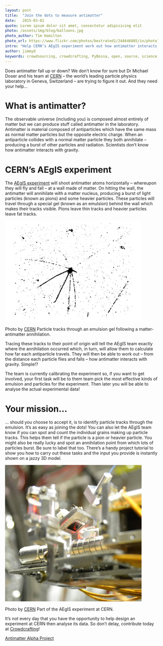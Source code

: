 ```yaml
---
layout: post
title:  "Join the dots to measure antimatter"
date:   2015-03-01 
quote: Lorem ipsum dolor sit amet, consectetur adipisicing elit
photo: /assets/img/blog/balloons.jpg
photo_author: Tim Hamilton
photo_url: https://www.flickr.com/photos/bestrated1/244646885/in/photolist-nBSZK-5DGpn1-iWEviB-c1UosU-gCVvUT-GBa8W-992t62-jDhEZF-cDK9Mq-xXRP3-n8WLeM-bFh2RX-kusFdS-9aXpCV-8wyHcA-nxP9rL-68pbjj-bqKjFV-bvcaxD-4WeCTr-7c5Xu9-KpoYT-qkhgQ-b7EQYB-cxMpTf-6KDRti-7e6Lb3-6nw6N7-8HVCiL-jCwY86-6KJ3WQ-dW4mZQ-7xdNzy-5d7euA-XRWo-bGx2y-o8XEvs-dt23Xm-paWbcu-kv5Rqz-9qCRTD-dBNRCc-b92Dbg-mhsbPa-nCevv9-4NJVyk-oGZjdg-8rE58A-sB2ey-kfpNQB
intro: "Help CERN’s AEgIS experiment work out how antimatter interacts with gravity. Just join the dots!"
author: jimmyd
keywords: crowdsourcing, crowdcrafting, PyBossa, open, source, science, citizen, opensource, CERN, antimatter, Michael Doser, particle physics 
---
```


Does antimatter fall up or down? We don’t know for sure but Dr Michael Doser and his team at [CERN](http://home.web.cern.ch/) – the world’s leading particle physics laboratory in Geneva, Switzerland – are trying to figure it out. And they need your help…

# What is antimatter?

The observable universe (including you) is composed almost entirely of matter but we can produce stuff called antimatter in the laboratory. Antimatter is material composed of antiparticles which have the same mass as normal matter particles but the opposite electric charge. When an antiparticle collides with a normal matter particle they both annihilate – producing a burst of other particles and radiation. Scientists don’t know how antimatter interacts with gravity.

# CERN’s AEgIS experiment

The [AEgIS experiment](http://aegis.web.cern.ch/aegis/) will shoot antimatter atoms horizontally – whereupon they will fly and fall – at a wall made of matter. On hitting the wall, the antimatter will annihilate with a matter nucleus, producing a burst of light particles (known as pions) and some heavier particles. These particles will travel through a special gel (known as an emulsion) behind the wall which makes their tracks visible. Pions leave thin tracks and heavier particles leave fat tracks.


![alttext](/assets/img/blog/AEGIS3.gif "Courtesy of CERN")
<p class="post-caption">Photo by <a href="http://aegis.web.cern.ch/aegis/">CERN</a> Particle tracks through an emulsion gel following a matter-antimatter annihilation.</p>

Tracing these tracks to their point of origin will tell the AEgIS team exactly where the annihilation occurred which, in turn, will allow them to calculate how far each antiparticle travels. They will then be able to work out – from the distance each particle flies and falls – how antimatter interacts with gravity. Simple!?

The team is currently calibrating the experiment so, if you want to get involved, your first task will be to them team pick the most effective kinds of emulsion and particles for the experiment. Then later you will be able to analyse the actual experimental data!

# Your mission…

… should you choose to accept it, is to identify particle tracks through the emulsion. It’s as easy as joining the dots! You can also let the AEgIS team know if you can spot and count the individual grains making up particle tracks. This helps them tell if the particle is a pion or heavier particle. You might also be really lucky and spot an annihilation point from which lots of particles burst. Be sure to label that too. There’s a handy project tutorial to show you how to carry out these tasks and the input you provide is instantly shown on a jazzy 3D model.

![alttext](/assets/img/blog/AEGIS4.jpg "Courtesy of CERN")
<p class="post-caption">Photo by <a href="http://aegis.web.cern.ch/aegis/">CERN</a> Part of the AEgIS experiment at CERN.</p>


It’s not every day that you have the opportunity to help design an experiment at CERN then analyse its data.  So don’t delay, contribute today at [Crowdcrafting](http://crowdcrafting.org/app/antimatteralpha/)!

[Antimatter Alpha Project](http://crowdcrafting.org/app/antimatteralpha/)
